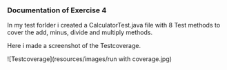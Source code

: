 ### Documentation of Exercise 4 ###

In my test forlder i created a CalculatorTest.java file with 8 Test methods to cover the add, minus, divide and multiply methods.

Here i made a screenshot of the Testcoverage.

![Testcoverage](resources/images/run with coverage.jpg)
